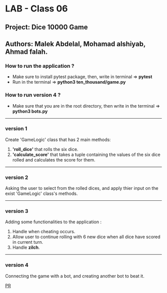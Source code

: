 # LAB - Class 06

## Project: Dice 10000 Game

## Authors: Malek Abdelal, Mohamad alshiyab, Ahmad falah. 

### How to run the application ?

- Make sure to install pytest package, then, write in terminal => **pytest**
- Run in the terminal => **python3 ten_thousand/game.py**

### How to run version 4 ?

- Make sure that you are in the root directory, then write in the terminal => **python3 bots.py**

------

### version 1

Create 'GameLogic' class that has 2 main methods:

1. **'roll_dice'** that rolls the six dice.
2. **'calculate_score'** that takes a tuple containing the values of the six dice rolled and calculates the score for them.

------  

### version 2

Asking the user to select from the rolled dices, and apply thier input on the exist 'GameLogic' class's methods.

------

### version 3

Adding some functionalities to the application :

1. Handle when cheating occurs.
2. Allow user to continue rolling with 6 new dice when all dice have scored in current turn.
3. Handle **zilch**.

------

### version 4

Connecting the game with a bot, and creating another bot to beat it.


[PR](https://github.com/Malek-Abdelal/ten-thousand/pull/7)